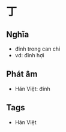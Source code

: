 # 丁

## Nghĩa
* đinh trong can chi
* vd: đinh hợi

## Phát âm
* Hán Việt: đinh

## Tags
* Hán Việt

<script>window.HANZI_FIELD='丁';</script>
